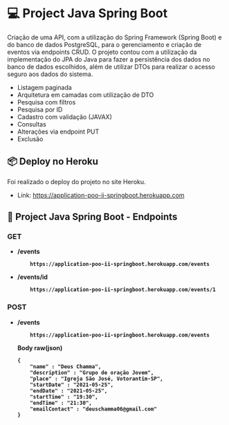 # :computer: Project Java Spring Boot 
Criação de uma API, com a utilização do Spring Framework (Spring Boot) e do banco de dados PostgreSQL, para o gerenciamento e criação de eventos via endpoints CRUD. O projeto contou com a utilização da implementação do JPA do Java para fazer a persistência dos dados no banco de dados escolhidos, além de utilizar DTOs para realizar o acesso seguro aos dados do sistema.
 - Listagem paginada
 - Arquitetura em camadas com utilização de DTO
 - Pesquisa com filtros
 - Pesquisa por ID
 - Cadastro com validação (JAVAX)
 - Consultas
 - Alterações via endpoint PUT
 - Exclusão


## :package: Deploy no Heroku
Foi realizado o deploy do projeto no site Heroku.
 - Link: https://application-poo-ii-springboot.herokuapp.com

## 🚀 Project Java Spring Boot - Endpoints

### <b>GET<b>
- /events
    ```
        https://application-poo-ii-springboot.herokuapp.com/events
    ```
- /events/id
    ```
        https://application-poo-ii-springboot.herokuapp.com/events/1
    ```
### <b>POST<b>
- /events
    ```
        https://application-poo-ii-springboot.herokuapp.com/events
    ```
    Body raw(json)
    ```
    {
        "name" : "Deus Chamma",
        "description" : "Grupo de oração Jovem",
        "place" : "Igreja São José, Votorantim-SP",
        "startDate" : "2021-05-25",
        "endDate" : "2021-05-25",
        "startTime" : "19:30",
        "endTime" : "21:30",
        "emailContact" : "deuschamma06@gmail.com"
    }    
    ```